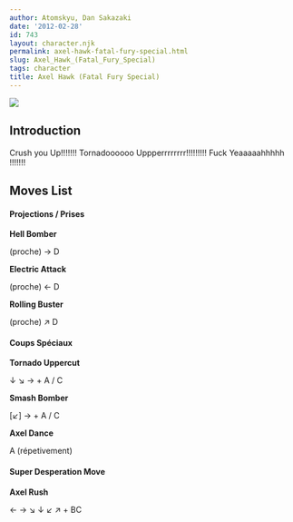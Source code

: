```yaml
---
author: Atomskyu, Dan Sakazaki
date: '2012-02-28'
id: 743
layout: character.njk
permalink: axel-hawk-fatal-fury-special.html
slug: Axel_Hawk_(Fatal_Fury_Special)
tags: character
title: Axel Hawk (Fatal Fury Special)
---
```


![](/images/Axel.PNG)  

## Introduction

Crush you Up!!!!!!! Tornadoooooo Uppperrrrrrrr!!!!!!!!! Fuck
Yeaaaaahhhhh !!!!!!!

## Moves List

#### Projections / Prises

**Hell Bomber**

(proche) → D

**Electric Attack**

(proche) ← D

**Rolling Buster**

(proche) ↗ D

#### Coups Spéciaux

**Tornado Uppercut**

↓ ↘ → + A / C

**Smash Bomber**

\[↙\] → + A / C

**Axel Dance**

A (répetivement)

#### Super Desperation Move

**Axel Rush**

← → ↘ ↓ ↙ ↗ + BC